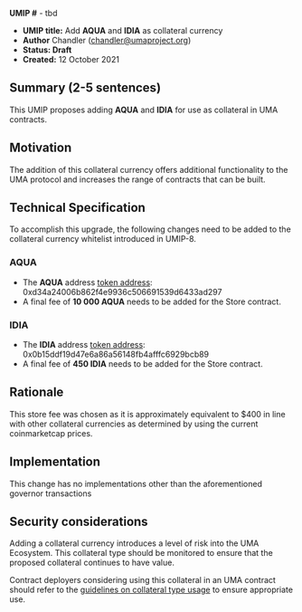 **UMIP #**  - tbd

-   **UMIP title:** Add **AQUA** and **IDIA** as collateral currency 
-   **Author**  Chandler (chandler@umaproject.org)
-   **Status: Draft**
-   **Created:**  12 October 2021

## Summary (2-5 sentences)

This UMIP proposes adding **AQUA** and **IDIA**  for use as collateral in UMA contracts.

## Motivation

The addition of this collateral currency offers additional functionality to the UMA protocol and increases the range of contracts that can be built.

## Technical Specification

To accomplish this upgrade, the following changes need to be added to the collateral currency whitelist introduced in UMIP-8.

### AQUA
-   The **AQUA** address [token address](https://etherscan.io/address/0xd34a24006b862f4e9936c506691539d6433ad297): 0xd34a24006b862f4e9936c506691539d6433ad297 
-   A final fee of **10 000 AQUA** needs to be added for the Store contract.
    
### IDIA
-   The **IDIA** address [token address](https://etherscan.io/address/0x0b15ddf19d47e6a86a56148fb4afffc6929bcb89): 0x0b15ddf19d47e6a86a56148fb4afffc6929bcb89 
-   A final fee of **450 IDIA** needs to be added for the Store contract.

## Rationale

This store fee was chosen as it is approximately equivalent to $400 in line with other collateral currencies as determined by using the current coinmarketcap prices.


## Implementation


This change has no implementations other than the aforementioned governor transactions

## Security considerations

Adding a collateral currency introduces a level of risk into the UMA Ecosystem.  This collateral type should be monitored to ensure that the proposed collateral continues to have value.

Contract deployers considering using this collateral in an UMA contract should refer to the [guidelines on collateral type usage](https://docs.umaproject.org/uma-tokenholders/guidence-on-collateral-currency-addition) to ensure appropriate use.


